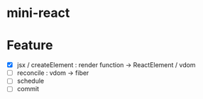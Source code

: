 # mini-react

# Feature

- [x] jsx / createElement : render function -> ReactElement / vdom
- [ ] reconcile : vdom -> fiber
- [ ] schedule
- [ ] commit
